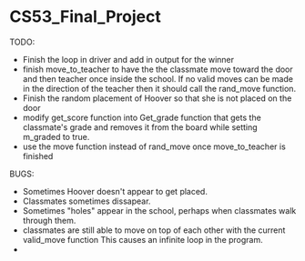 CS53_Final_Project
==================

TODO:

*   Finish the loop in driver and add in output for the winner
*   finish move_to_teacher to have the the classmate move toward the door and 
then teacher once inside the school. If no valid moves can be made in the direction 
of the teacher then it should call the rand_move function.
*   Finish the random placement of Hoover so that she is not placed on the door
*   modify get_score function into Get_grade function that gets the classmate's 
grade and removes it from the board while setting m_graded to true.
*   use the move function instead of rand_move once move_to_teacher is finished


BUGS:
*   Sometimes Hoover doesn't appear to get placed.
*   Classmates sometimes dissapear.
*   Sometimes "holes" appear in the school, perhaps when classmates walk through them.
*   classmates are still able to move on top of each other with the current valid_move function
This causes an infinite loop in the program.
*   


